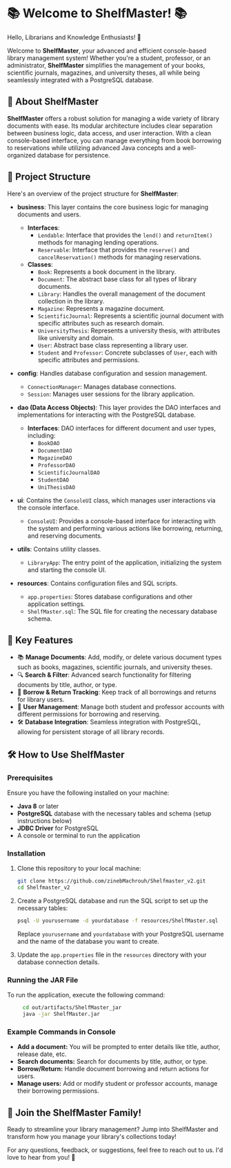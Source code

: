 # 📚 Welcome to ShelfMaster! 📚

Hello, Librarians and Knowledge Enthusiasts! 👋

Welcome to **ShelfMaster**, your advanced and efficient console-based library management system! Whether you're a student, professor, or an administrator, **ShelfMaster** simplifies the management of your books, scientific journals, magazines, and university theses, all while being seamlessly integrated with a PostgreSQL database.

## 🚀 About ShelfMaster

**ShelfMaster** offers a robust solution for managing a wide variety of library documents with ease. Its modular architecture includes clear separation between business logic, data access, and user interaction. With a clean console-based interface, you can manage everything from book borrowing to reservations while utilizing advanced Java concepts and a well-organized database for persistence.

## 📁 Project Structure

Here's an overview of the project structure for **ShelfMaster**:

- **business**: This layer contains the core business logic for managing documents and users.
    - **Interfaces**:
        - `Lendable`: Interface that provides the `lend()` and `returnItem()` methods for managing lending operations.
        - `Reservable`: Interface that provides the `reserve()` and `cancelReservation()` methods for managing reservations.
    - **Classes**:
        - `Book`: Represents a book document in the library.
        - `Document`: The abstract base class for all types of library documents.
        - `Library`: Handles the overall management of the document collection in the library.
        - `Magazine`: Represents a magazine document.
        - `ScientificJournal`: Represents a scientific journal document with specific attributes such as research domain.
        - `UniversityThesis`: Represents a university thesis, with attributes like university and domain.
        - `User`: Abstract base class representing a library user.
        - `Student` and `Professor`: Concrete subclasses of `User`, each with specific attributes and permissions.

- **config**: Handles database configuration and session management.
    - `ConnectionManager`: Manages database connections.
    - `Session`: Manages user sessions for the library application.

- **dao (Data Access Objects)**: This layer provides the DAO interfaces and implementations for interacting with the PostgreSQL database.
    - **Interfaces**: DAO interfaces for different document and user types, including:
        - `BookDAO`
        - `DocumentDAO`
        - `MagazineDAO`
        - `ProfessorDAO`
        - `ScientificJournalDAO`
        - `StudentDAO`
        - `UniThesisDAO`

- **ui**: Contains the `ConsoleUI` class, which manages user interactions via the console interface.
    - `ConsoleUI`: Provides a console-based interface for interacting with the system and performing various actions like borrowing, returning, and reserving documents.

- **utils**: Contains utility classes.
    - `LibraryApp`: The entry point of the application, initializing the system and starting the console UI.

- **resources**: Contains configuration files and SQL scripts.
    - `app.properties`: Stores database configurations and other application settings.
    - `ShelfMaster.sql`: The SQL file for creating the necessary database schema.

## 🧩 Key Features

- 📚 **Manage Documents**: Add, modify, or delete various document types such as books, magazines, scientific journals, and university theses.
- 🔍 **Search & Filter**: Advanced search functionality for filtering documents by title, author, or type.
- 📝 **Borrow & Return Tracking**: Keep track of all borrowings and returns for library users.
- 🔐 **User Management**: Manage both student and professor accounts with different permissions for borrowing and reserving.
- 🛠 **Database Integration**: Seamless integration with PostgreSQL, allowing for persistent storage of all library records.

## 🛠️ How to Use ShelfMaster

### Prerequisites

Ensure you have the following installed on your machine:

- **Java 8** or later
- **PostgreSQL** database with the necessary tables and schema (setup instructions below)
- **JDBC Driver** for PostgreSQL
- A console or terminal to run the application

### Installation

1. Clone this repository to your local machine:
   ```bash
   git clone https://github.com/zinebMachrouh/Shelfmaster_v2.git
   cd Shelfmaster_v2
    ```

2. Create a PostgreSQL database and run the SQL script to set up the necessary tables:
    ```bash
    psql -U yourusername -d yourdatabase -f resources/ShelfMaster.sql
    ```
    Replace `yourusername` and `yourdatabase` with your PostgreSQL username and the name of the database you want to create.

3. Update the `app.properties` file in the `resources` directory with your database connection details.

### Running the JAR File
To run the application, execute the following command:
```bash
     cd out/artifacts/ShelfMaster_jar
     java -jar ShelfMaster.jar
```

### Example Commands in Console
- **Add a document:** You will be prompted to enter details like title, author, release date, etc.
- **Search documents:** Search for documents by title, author, or type.
- **Borrow/Return:** Handle document borrowing and return actions for users.
- **Manage users:** Add or modify student or professor accounts, manage their borrowing permissions.

## 🎉 Join the ShelfMaster Family!
Ready to streamline your library management? Jump into ShelfMaster and transform how you manage your library's collections today!

For any questions, feedback, or suggestions, feel free to reach out to us. I'd love to hear from you! 📧